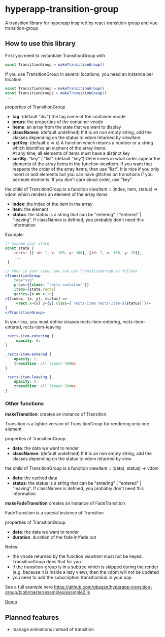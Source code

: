 # hyperapp-transition-group

A transition library for hyperapp inspired by react-transition-group and vue-transition-group

## How to use this library

First you need to instantiate TransitionGroup with
```js
const TransitionGroup = makeTransitionGroup()
```
If you use TransitionGroup in several locations, you need an instance per location
```js
const TransitionGroup = makeTransitionGroup()
const TransitionGroup2 = makeTransitionGroup()
...
```


properties of TransitionGroup
- **tag**: (default "div") the tag name of the container vnode
- **props**: the properties of the container vnode
- **items**: an array from the state that we want to display
- **classNames**: (default undefined)
             If it is an non empty string, add the classes depending on the status to vdom returned by *viewItem*
- **getKey**: (default x => x)
          A function which returns a number or a string which identifies an element of the array *items*.  
          At any time, all elements of items must have a distinct key
- **sortBy**: "key" | "list" (default  "key")
          Determines in what order appear the elements of the array items in the function viewItem.
          If you want that respects the order of the array *items*, then use "list".
          It is nice if you only insert or add elements but you can have glitches on transitions if you permute elements.
          If you don't care about order, use "key".

the child of TransitionGroup is a function viewItem :: (index, item, status) => vdom which renders an element of the array *items*
- **index**: the index of the item in the array
- **item**: the element
- **status**: the status is a string that can be "entering" | "entered" | "leaving".
            If classNames is defined, you probably don't need this information              

Example:

```jsx
// assume your state
const state {
    rects: [{ id: 1, x: 100, y: 300}, {id: 2, x: 160, y: 20}],
    ...
 }

// then in your view, you can use TransitionGroup as follows
<TransitionGroup
    tag="svg"
    props={{class: "rects-container"}}
    items={state.rects}
    getKey={x => x.id}
>{(index, {x, y}, status) =>
     <rect x={x} y={y} class={`rects-item rects-item-${status}`}/>
}
</TransitionGroup>
```

In your css, you must define classes rects-item-entering, rects-item-entered, rects-item-leaving
```css
.rects-item-entering {
     opacity: 0;
}

.rects-item-entered {
    opacity: 1;
    transition: all linear 500ms
}

.rects-item-leaving {
    opacity: 0;
    transition: all linear 500ms
}
```

### Other functions

**makeTransition**: creates an instance of Transition

Transition is a lighter version of TransitionGroup for rendering only one element 

properties of TransitionGroup:
- **data**: the data we want to render
- **classNames**: (default undefined)
             If it is an non empty string, add the classes depending on the status to vdom returned by *view*

the child of TransitionGroup is a function viewItem :: (data), status) => vdom
- **data**: the cached data
- **status**: the status is a string that can be "entering" | "entered" | "leaving".
            If classNames is defined, you probably don't need this information  

**makeFadeTransition** creates an instance of FadeTransition

FadeTransition is a special instance of Transition

properties of TransitionGroup:
- **data**: the data we want to render
- **duration**: duration of the fade in/fade out

Notes:
- the vnode returned by the function *viewItem* must not be keyed. TransitionGroup does that for you
- if the transition-group is in a subtree which is skipped during the render (e.g. because it is inside a lazy view),
    then the vdom will not be updated
- you need to add the subscription transitionSub in your app


See a full example here
https://github.com/gbagan/hyperapp-transition-group/blob/master/examples/example2.js

[Demo](https://gbagan.github.io/hyperapp-transition-group/ex2.html)


## Planned features

- manage animations instead of transition

